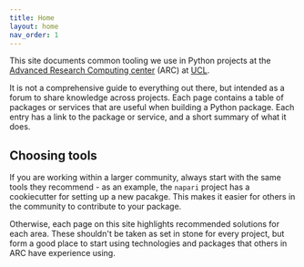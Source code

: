 ```yaml
---
title: Home
layout: home
nav_order: 1
---
```


This site documents common tooling we use in Python projects at the [Advanced Research Computing center](https://www.ucl.ac.uk/arc/) (ARC) at [UCL](https://www.ucl.ac.uk).

It is not a comprehensive guide to everything out there, but intended as a forum to share knowledge across projects.
Each page contains a table of packages or services that are useful when building a Python package.
Each entry has a link to the package or service, and a short summary of what it does.

## Choosing tools
If you are working within a larger community, always start with the same tools they recommend - as an example, the `napari` project has a cookiecutter for setting up a new pacakge.
This makes it easier for others in the community to contribute to your package.

Otherwise, each page on this site highlights recommended solutions for each area.
These shouldn't be taken as set in stone for every project, but form a good place to start using technologies and packages that others in ARC have experience using.
